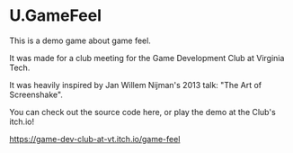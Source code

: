 # U.GameFeel
 
This is a demo game about game feel.

It was made for a club meeting for the Game Development Club at Virginia Tech.

It was heavily inspired by Jan Willem Nijman's 2013 talk: "The Art of Screenshake".

You can check out the source code here, or play the demo at the Club's itch.io!

https://game-dev-club-at-vt.itch.io/game-feel
